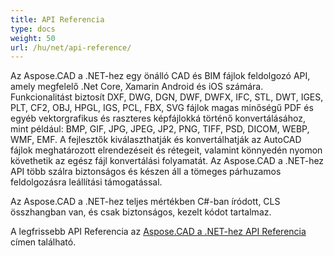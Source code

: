 ```yaml
---
title: API Referencia
type: docs
weight: 50
url: /hu/net/api-reference/
---
```


Az Aspose.CAD a .NET-hez egy önálló CAD és BIM fájlok feldolgozó API, amely megfelelő .Net Core, Xamarin Android és iOS számára.
Funkcionalitást biztosít DXF, DWG, DGN, DWF, DWFX, IFC, STL, DWT, IGES, PLT, CF2, OBJ, HPGL, IGS, PCL, FBX, SVG fájlok magas minőségű PDF és egyéb vektorgrafikus és raszteres képfájlokká történő konvertálásához, mint például: BMP, GIF, JPG, JPEG, JP2, PNG, TIFF, PSD, DICOM, WEBP, WMF, EMF.
A fejlesztők kiválaszthatják és konvertálhatják az AutoCAD fájlok meghatározott elrendezéseit és rétegeit, valamint könnyedén nyomon követhetik az egész fájl konvertálási folyamatát.
Az Aspose.CAD a .NET-hez API több szálra biztonságos és készen áll a tömeges párhuzamos feldolgozásra leállítási támogatással.

Az Aspose.CAD a .NET-hez teljes mértékben C#-ban íródott, CLS összhangban van, és csak biztonságos, kezelt kódot tartalmaz.

A legfrissebb API Referencia az [Aspose.CAD a .NET-hez API Referencia](https://reference.aspose.com/cad/net/) címen található.
